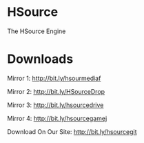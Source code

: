 # HSource
The HSource Engine

# Downloads
Mirror 1: http://bit.ly/hsourmediaf




Mirror 2: http://bit.ly/HSourceDrop




Mirror 3:  http://bit.ly/hsourcedrive




Mirror 4:  http://bit.ly/hsourcegamej



Download On Our Site: http://bit.ly/hsourcegit
